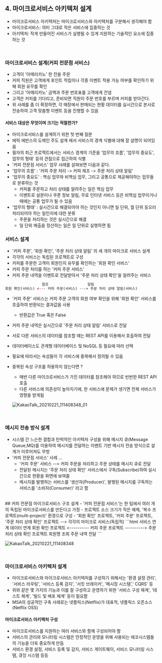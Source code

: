 ## 4. 마이크로서비스 아키텍처 설계
  - 마이크로서비스 아키텍처는 마이크로서비스와 아키텍처를 구분해서 생각해야 함
  - 마이크로서비스: 의미 그대로 작은 서비스에 집중하는 것
  - 아키텍처: 작게 만들어진 서비스가 실행될 수 있게 지원하는 기술적인 요소에 집중하는 것
  
<br>

### 마이크로서비스 설계(커피 전문점 서비스)
  - 고객이 '아메리카노' 한 잔을 주문
  - 커피 직원은 고객에게 포인트 적립이나 각종 이벤트 적용 가능 여부를 확인하기 위해 회원 유무를 확인
  - 그리고 '아메리카노' 금액과 주문 번호표를 고객에게 건넴
  - 고객은 커피를 기다리고, 준비되면 직원이 주문 번호를 부르며 커피를 받아간다.
  - 위 사례를 좀 더 확장하면, 각 매장에서 판매되는 현황 데이터를 실시간으로 본사로 전송하여 고객 맞춤형 이벤트 등을 진행할 수 있음
  
#### 서비스 대상은 무엇이며 크기는 적절한가?
  - 마이크로서비스를 설계하기 위한 첫 번째 질문
  - 에릭 에반스의 도메인 주도 설계 에서 서비스의 경계 식별에 대해 잘 설명이 되어있음
  - 필자의 최근 프로젝트에서는 서비스 경계의 기준을 '업무의 흐름', '업무의 중요도', 업무의 형태' 등의 관점으로 접근하여 식별
  - '커피 전문점 서비스' 업무 사례를 살펴보면 다음과 같다.
  - '업무의 흐름' : '커피 주문 처리 -> 커피 제조 -> 주문 처리 상태 알림'
  - '업무의 중요도' : 핵심 업무와 비핵심 업무, 그리고 공통으로 제공해야하는 업무들로 분류하는 것
    - 커피를 주문하고 처리 상태를 알려주는 일은 핵심 업무
    - 이벤트로 설문이나 쿠폰 정보 알림, 무료 인터넷 서비스 등은 비핵심 업무이거나 때에는 공통 업무가 될 수 있음
  - '업무의 형태' : 실시간으로 해결되어야 하는 것인지 아니면 일 단위, 월 단위 등오러 처리되어야 하는 일인지에 대한 분류
    - 주문을 처리하는 것은 실시간으로 해결
    - 일 단위 매출을 정산하는 일은 일 단위로 실행하면 됨
    
### 서비스 설계
  - '커피 주문', '회원 확인', '주문 처리 상태 알림' 의 세 개의 마이크로 서비스 설계
  - 각각의 서비스는 독립된 프로젝트로 구성
  - 커피를 주문한 고객이 회원인지 유무를 확인하는 '회원 확인 서비스'
  - 커피 주문 처리를 하는 '커피 주문 서비스'
  - 커피 주문 내역을 이벤트로 전달받아서 '주문 처리 상태 확인'을 알려주는 서비스
  ```html
                   참조                  알림
  회원 확인(서비스) <--- 커피 주문(서비스) ---> 주문 처리 상태 알림(서비스)
  ```
  - '커피 주문' 서비스는 커피 주문 고객의 회원 여부 확인을 위해 '회원 확인' 서비스를 호출하여 반환되는 결과값을 사용
    - 반환값은 True 혹은 False
  - 커피 주문 내역은 실시간으로 '주문 처리 상태 알림' 서비스로 전달
  - 서로 다른 서비스의 데이터를 참조할 때는 REST API를 이용해서 호출하여 전달
  - 데이터베이스도 관계형 데이터베이스 및 NoSQL 등 필요에 따라 선택
  - 필요에 따라서는 속성들이 각 서비스에 중복해서 정의될 수 있음
  - 중복된 속성 구조를 허용하지 않는다면 ?
    - 매번 다른 마이크로서비스가 가진 데이터를 참조해야 하므로 빈번한 REST API 호출
    - 다른 서비스에 의존성이 높아지기에, 한 서비스에 문제가 생기면 전체 서비스가 영향을 받게됨
    
    ![KakaoTalk_20210221_111408348_01](https://user-images.githubusercontent.com/50076031/108613502-0bcd6c00-7436-11eb-8e4b-f56311230fb0.jpg)
    
    <br>
    
### 메시지 전송 방식 설계
  - 시스템 간 느슨한 결합과 탄력적인 아키텍처 구성을 위해 메시지 큐(Message Queue,MQ)를 이용하여 메시지를 전달하는 이벤트 기반 메시지 전송 방식으로 설계가 이루어져도 무방
  - '커피 전문점 서비스' 사례 ...
    - '커피 주문' 서비스 --> 커피 주문을 처리하고 주문 상태를 메시지 큐로 전달
    - 전달된 메시지는 '주문 처리 상태 확인' 서비스에서 구독(Subscribe)하여 실시간으로 현황을 화면에 보여줌
    - 메시지를 발행하는 서비스를 '생산자(Producer)', 발행된 메시지를 구독하는 서비스를 '소비자(Consumer)' 라고 함
    
<br>
## 커피 전문점 마이크로서비스 구조 설계
  - '커피 전문점 서비스'는 한 팀에서 여러 개의 독립된 마이크로서비스를 만든다고 가정
  - 프로젝트 소스 크기가 작은 예제, '복수 프로젝트(multi-project)' 환경으로 구성
  - '회원 확인' 프로젝트, '커피 주문' 프로젝트, '주문 처리 상태 확인' 프로젝트 --> 각각의 마이크로 서비스(독립적)
  ```html
                     서비스 연계                  데이터 연계  
  회원 확인 프로젝트 <---------- 커피 주문 프로젝트 ----------> 주문 처리 상태 확인 프로젝트
                     회원명 조회                 주문 내역 전달
  ```
  
  ![KakaoTalk_20210221_111408348](https://user-images.githubusercontent.com/50076031/108613501-0a03a880-7436-11eb-90c3-3fe9082b5edf.jpg)
  
<br>

### 마이크로서비스 아키텍처 설계
  - 마이크로서비스와 마이크로서비스 아키텍처를 구성하기 위해서는 '환경 설정 관리', '서비스 라우팅', '서비스 등록 감지', '서킷 브레이커', '메시징 시스템',' CQRS' 등
  - 위와 같은 몇 가지의 기능과 이를 잘 구성하고 운영하기 위한 '서비스 구성 체계', '테스트 체계', '빌드 및 배포 체계' 등이 필요함
  - MSA의 성공적인 구축 사례로는 넷플릭스(Netflix)가 대표적, 넷플릭스 오픈소스(Netflix OSS)
  
#### 마이크로서비스 아키텍처 구성
  - 마이크로서비스를 지원하는 여러 서비스와 함께 구성되어야 함
  - 서비스의 관리와 모니터링 시스템은 안정적인 운영을 위해 사용되는 에코시스템들의 기능을 더욱 중요하게 만듬
  - 서비스 환경 설정, 서비스 등록 및 감지, 서비스 게이트웨이, 서비스 모니터링 시스템, 큐잉 시스템 등등

  
  
